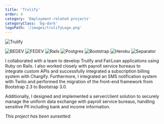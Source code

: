 ```yaml
---
title: 'Trulify'
order: 4
category: 'Employment-related projects'
categoryClass: 'bg-dark'
logoPath: '/images/trulifyLogo.png'
---
```


![Trulify](/images/trulifyScreenshot.png#portfolio-image)

![BEDEV](https://img.shields.io/badge/Back_End_Development-red?style=for-the-badge&logoColor=white#portfolio-badge)
![FEDEV](https://img.shields.io/badge/Front_End_Development-green?style=for-the-badge&logoColor=white#portfolio-badge)
![Rails](https://img.shields.io/badge/rails-%23CC0000.svg?style=for-the-badge&logo=ruby-on-rails&logoColor=white#portfolio-badge)
![Postgres](https://img.shields.io/badge/postgres-%23316192.svg?style=for-the-badge&logo=postgresql&logoColor=white#portfolio-badge)
![Bootstrap](https://img.shields.io/badge/bootstrap-%238511FA.svg?style=for-the-badge&logo=bootstrap&logoColor=white#portfolio-badge)
![Heroku](https://img.shields.io/badge/heroku-%23430098.svg?style=for-the-badge&logo=heroku&logoColor=white#portfolio-badge)
![Separator](#portfolio-separator)

I collaborated with a team to develop Trulify and FairLoan applications using Ruby on Rails. I also worked closely with payroll service bureaus to integrate custom APIs and successfully integrated a subscription billing system with Chargify. Furthermore, I integrated an SMS notification system with Twilio and performed the migration of the front-end framework from Bootstrap 2.3 to Bootstrap 3.0.

Additionally, I designed and implemented a server/client solution to securely manage the uniform data exchange with payroll service bureaus, handling sensitive PII including bank and income information.

*This project has been sunsetted.*

